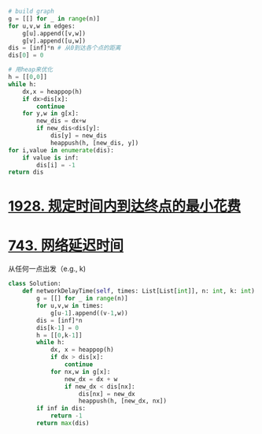 ```python
# build graph
g = [[] for _ in range(n)]
for u,v,w in edges:
	g[u].append([v,w])
	g[v].append([u,w])
dis = [inf]*n # 从0到达各个点的距离
dis[0] = 0 

# 用heap来优化
h = [[0,0]]
while h:
	dx,x = heappop(h)
	if dx>dis[x]:
		continue
	for y,w in g[x]:
		new_dis = dx+w
		if new_dis<dis[y]:
			dis[y] = new_dis
			heappush(h, [new_dis, y])
for i,value in enumerate(dis):
	if value is inf:
		dis[i] = -1
return dis
```

# [1928. 规定时间内到达终点的最小花费](https://leetcode.cn/problems/minimum-cost-to-reach-destination-in-time/)
# [743. 网络延迟时间](https://leetcode.cn/problems/network-delay-time/)
从任何一点出发（e.g., k)
```python fold
class Solution:
    def networkDelayTime(self, times: List[List[int]], n: int, k: int) -> int:
        g = [[] for _ in range(n)]
        for u,v,w in times:
            g[u-1].append((v-1,w))
        dis = [inf]*n 
        dis[k-1] = 0
        h = [[0,k-1]]
        while h:
            dx, x = heappop(h)
            if dx > dis[x]:
                continue
            for nx,w in g[x]:
                new_dx = dx + w
                if new_dx < dis[nx]:
                    dis[nx] = new_dx
                    heappush(h, [new_dx, nx])
        if inf in dis:
            return -1
        return max(dis)
```